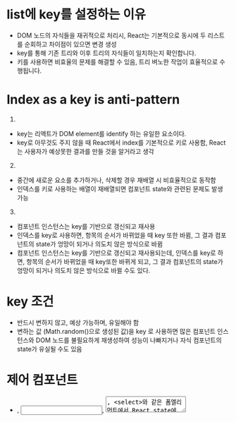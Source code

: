 # list에 key를 설정하는 이유

  * DOM 노드의 자식들을 재귀적으로 처리시, React는 기본적으로 동시에 두 리스트를 순회하고 차이점이 있으면 변경 생성
  * key를 통해 기존 트리와 이후 트리의 자식들이 일치하는지 확인합니다.
  * 키를 사용하면 비효율의 문제를 해결할 수 있음, 트리 벼노한 작업이 효율적으로 수행됩니다.

# Index as a key is anti-pattern

1. 
  * key는 리액트가 DOM element를 identify 하는 유일한 요소이다.
  * key로 아무것도 주지 않을 때 React에서 index를 기본적으로 키로 사용함, React는 사용자가 예상못한 결과를 만들 것을 알거라고 생각
2. 
  * 중간에 새로운 요소를 추가하거나, 삭제할 경우 재배열 시 비효율적으로 동작함
  * 인덱스를 키로 사용하는 배열이 재배열되면 컴포넌트 state와 관련된 문제도 발생 가능
3. 
  * 컴포넌트 인스턴스는 key를 기반으로 갱신되고 재사용
  * 인덱스를 key로 사용하면, 항목의 순서가 바뀌었을 때 key 또한 바뀜, 그 결과 컴포넌트의 state가 엉망이 되거나 의도치 않은 방식으로 바뀜
* 컴포넌트 인스턴스는 key를 기반으로 갱신되고 재사용되는데, 인덱스를 key로 하면, 항목의 순서가 바뀌었을 때 key또한 바뀌게 되고, 그 결과 컴포넌트의 state가 엉망이 되거나 의도치 않은 방식으로 바뀔 수도 있다.

# key 조건

  * 반드시 변하지 않고, 예상 가능하며, 유일해야 함
  * 변하는 값 (Math.random()으로 생성된 값)을 key 로 사용하면 많은 컴포넌트 인스턴스와 DOM 노드를 불필요하게 재생성하여 성능이 나빠지거나 자식 컴포넌트의 state가 유실될 수도 있음

# 제어 컴포넌트

  * <form>, <input>, <textarea>, <select>와 같은 폼엘리먼트에서 React state에 의해 입력값이 제어되는 것
  * React의 state가 single source of truth로 설정해두어서 폼에서 발생하는 사용자 입력값을 제어함
  * 이러한 리액트에 의해 값이 제어 되는 입력폼을 제어 컴포넌트라고 함
  * input 값이 항상 React state에 의해 결정됨

# setState가 비동기적인 이유

  * 이벤트 핸들러 내에서 setState가 비동기적인데, 그 이유느 부모와 자식에서 호출한다면 자식은 두번 렌더링되지 않는다. 그 대신에 브라우저 이벤트가 끝날 시점에 state를 일괄적으로 업데이트 하는데 더 큰 규모의 앱에서는 뚜렷한 성능향상을 만듦

# useMemo와 useCallback

  * useMemo는 useMemo(fn, [dependency])로 사용하고, dependency가 변경됐을 때 새로 fn에 인자로 dependency가 들어가서 값이 저장되고, 아닐 경우 저장된 값이 주어짐
  * useCallback은 useMemo와 유사하지만, useMemo와 달리 값이 아닌 함수가 반환된다.
  * 사용 시점
    * 둘 다 최적화를 위해 주로 사용함 (하지만, 알기 어려움, 우선 측정해보기)
    * useEffect에서 dependency가 reference type으로 측정이 어려울때 (참조 동일성)
    * 고비용의 복잡한 연산(함수)이 사용될때

# PropTypes

  * PropTypes는 리액트에 내장된 타입 검사 기능
  * 컴포넌트의 props의 타입을 검사할 수 있다.
  * 전달받은 데이터의 유효성 검사를 위해 다양한 유효성 검사기(validator)가 있음
    * string, array, object, number... 다양함, 사용시 문서를 확인해보자.
  * 성능상의 이유로 개발 모드 (development mode)에서만 확인 가능하다.
  * defaultProps로 초기값을 설정해 둘 수 있다.

# Fragments

  * DOM에 별도의 노드를 추가하지 않고 여러 자식을 그룹화하는 방법
  * 단축 문법으로 <></> 로 사용한다.
  * map을 이용해서 key를 넣어줘야할 경우엔 <React.Fragment key={id}></React.Fragment> 로 사용한다. (<Fragment key={id}></Fragment>로도 사용가능)

# Hook의 규칙

  * 최상위에서만 Hook을 호출해야 한다.
    * 반복문, 조건문, 중첩함수 내에서 Hook을 사용하면 안됨.
    * early return 실행 전에 항상 React 함수의 최상위에서 Hook을 호출해야된다.
    * 컴포넌트가 렌더링될때 마다 항상 동일한 순서로 Hook의 순서를 보장하기 위함
      * rendering이후 useEffect내 effect함수 호출 
      * useState 여러번 호출되도 올바른 상태유지
        * 특정 state에 맞는 useState가 적용되는 걸 보장, React Hook이 호출되는 순서에 의존하기 때문
        * 순서대로 Hook이 실행될 것이라고 예상하고, 의존해서 값을 가져오는데, 조건문 등과 같은 항상 같은 순서를 보장하지 않으면 오류가 생김
        * 조건부를 사용하고 싶다면, Hook내부에서 사용
  * 오직 React함수내에서만 Hook을 호출해야한다.

  # 사용자 정의 Hook (Custom Hook)

    * use로 시작하는 자바스크립트 함수, 두 개의 자바스크립트 함수에서 같은 로직을 공유할 때 또 다른 함수로 분리
    * render props나 고차 컴포넌트 이외 상태 관련 로직을 공유할 때 트리에 컴포넌트를 더하지않는 방법
      * 공통 코드를 뽑아서 새로운 Hook으로 만듦
      * use로 꼭 시작해야함, Hook의 규칙
    * 너무 이른 단계에서 공통부분을 찾고 로직을 뽑아내려고 하지 말자.
    * Hook으로 복잡한 로직을 단순한 인터페이스 속에 숨기거나 복잡하게 뒤엉킨 컴포넌트를 풀어내도록 돕는 경우를 찾아보자.
